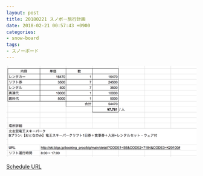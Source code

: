 ```yaml
---
layout: post
title: 20180221 スノボー旅行計画
date: 2018-02-21 00:57:43 +0900
categories:
- snow-board
tags:
- スノーボード
---
```


![Caption](/assets/images/20180221/calc.png)

[Schedule URL](https://docs.google.com/spreadsheets/d/1n6jPNYD4x4Wq1auQyX9Xu6uLfdhF3-byeKeBlqzRvzE/edit#gid=0)
